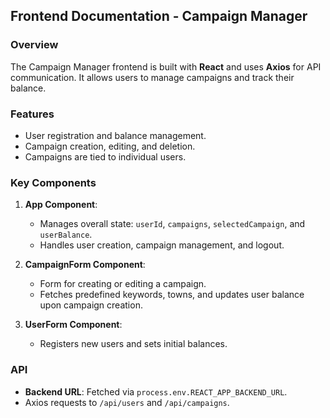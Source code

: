 ## Frontend Documentation - Campaign Manager

### Overview
The Campaign Manager frontend is built with **React** and uses **Axios** for API communication. It allows users to manage campaigns and track their balance.

### Features
- User registration and balance management.
- Campaign creation, editing, and deletion.
- Campaigns are tied to individual users.

### Key Components

1. **App Component**:
   - Manages overall state: `userId`, `campaigns`, `selectedCampaign`, and `userBalance`.
   - Handles user creation, campaign management, and logout.

2. **CampaignForm Component**:
   - Form for creating or editing a campaign.
   - Fetches predefined keywords, towns, and updates user balance upon campaign creation.

3. **UserForm Component**:
   - Registers new users and sets initial balances.

### API
- **Backend URL**: Fetched via `process.env.REACT_APP_BACKEND_URL`.
- Axios requests to `/api/users` and `/api/campaigns`.

